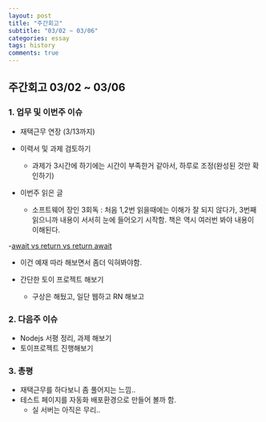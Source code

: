 ```yaml
---
layout: post
title: "주간회고"
subtitle: "03/02 ~ 03/06"
categories: essay
tags: history
comments: true
---
```


## 주간회고 03/02 ~ 03/06

### 1. 업무 및 이번주 이슈

- 재택근무 연장 (3/13까지)

- 이력서 및 과제 검토하기

  - 과제가 3시간에 하기에는 시간이 부족한거 같아서, 하루로 조정(완성된 것만 확인하기)

- 이번주 읽은 글
  - 소프트웨어 장인 3회독 : 처음 1,2번 읽을때에는 이해가 잘 되지 않다가, 3번째 읽으니까 내용이 서서히 눈에 들어오기 시작함. 책은 역시 여러번 봐야 내용이 이해된다.

-[await vs return vs return await](https://perade.github.io/blog/await-vs-return-vs-return-await/)

- 이건 예재 따라 해보면서 좀더 익혀봐야함.

- 간단한 토이 프로젝트 해보기
  - 구상은 해뒀고, 일단 웹하고 RN 해보고

### 2. 다음주 이슈

- Nodejs 서평 정리, 과제 해보기
- 토이프로젝트 진행해보기

### 3. 총평

- 재택근무를 하다보니 좀 풀어지는 느낌..
- 테스트 페이지를 자동화 배포환경으로 만들어 볼까 함.
  - 실 서버는 아직은 무리..
